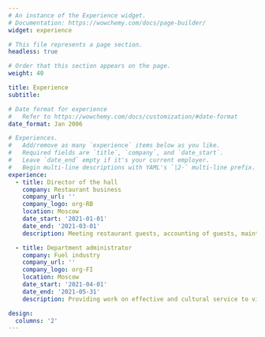 ```yaml
---
# An instance of the Experience widget.
# Documentation: https://wowchemy.com/docs/page-builder/
widget: experience

# This file represents a page section.
headless: true

# Order that this section appears on the page.
weight: 40

title: Experience
subtitle:

# Date format for experience
#   Refer to https://wowchemy.com/docs/customization/#date-format
date_format: Jan 2006

# Experiences.
#   Add/remove as many `experience` items below as you like.
#   Required fields are `title`, `company`, and `date_start`.
#   Leave `date_end` empty if it's your current employer.
#   Begin multi-line descriptions with YAML's `|2-` multi-line prefix.
experience:
  - title: Director of the hall
    company: Restaurant business
    company_url: ''
    company_logo: org-RB
    location: Moscow
    date_start: '2021-01-01'
    date_end: '2021-03-01'
    description: Meeting restaurant guests, accounting of guests, maintaining documentation and receiving calls.

  - title: Department administrator
    company: Fuel industry
    company_url: ''
    company_logo: org-FI
    location: Moscow
    date_start: '2021-04-01'
    date_end: '2021-05-31'
    description: Providing work on effective and cultural service to visitors, creating comfortable conditions for them.

design:
  columns: '2'
---
```

